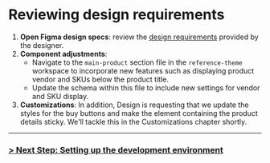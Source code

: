 # Reviewing design requirements

1. **Open Figma design specs**: review the [design requirements](https://www.figma.com/file/wfOE30Q8piyj5Q7zJhXI2o/Reference-Theme-Demo-V2) provided by the designer.
2. **Component adjustments**:
    - Navigate to the `main-product` section file in the `reference-theme` workspace to incorporate new features such as displaying product vendor and SKUs below the product title.
    - Update the schema within this file to include new settings for vendor and SKU display.
3. **Customizations**: In addition, Design is requesting that we update the styles for the buy buttons and make the element containing the product details sticky. We'll tackle this in the Customizations chapter shortly.

---

### [> Next Step: Setting up the development environment](https://github.com/archetype-themes/devkit/blob/main/1.%20Getting%20Started/Developing%20themes%20with%20components/c.%20Setting%20up%20the%20development%20environment.md)
